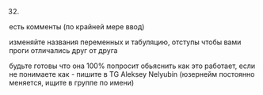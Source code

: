 32)

есть комменты (по крайней мере ввод)

изменяйте названия переменных и табуляцию, отступы чтобы вами проги отличались друг от друга

будьте готовы что она 100% попросит обьяснить как это работает,
если не понимаете как - пишите в TG Aleksey Nelyubin (юзернейм постоянно меняется, ищите в группе по имени)